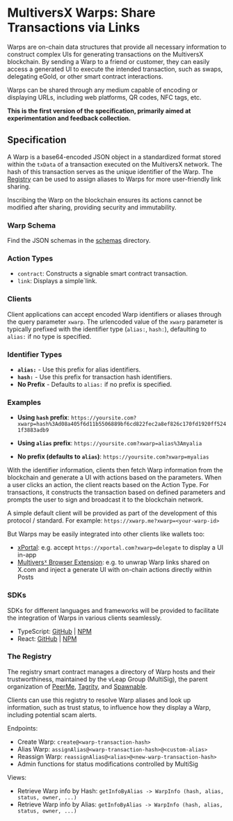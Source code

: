 # MultiversX Warps: Share Transactions via Links

Warps are on-chain data structures that provide all necessary information to construct complex UIs for generating transactions on the MultiversX blockchain. By sending a Warp to a friend or customer, they can easily access a generated UI to execute the intended transaction, such as swaps, delegating eGold, or other smart contract interactions.

Warps can be shared through any medium capable of encoding or displaying URLs, including web platforms, QR codes, NFC tags, etc.

**This is the first version of the specification, primarily aimed at experimentation and feedback collection.**

## Specification

A Warp is a base64-encoded JSON object in a standardized format stored within the `txData` of a transaction executed on the MultiversX network. The hash of this transaction serves as the unique identifier of the Warp. The [Registry](#the-registry) can be used to assign aliases to Warps for more user-friendly link sharing.

Inscribing the Warp on the blockchain ensures its actions cannot be modified after sharing, providing security and immutability.

### Warp Schema

Find the JSON schemas in the [schemas](./schemas/) directory.

### Action Types

- `contract`: Constructs a signable smart contract transaction.
- `link`: Displays a simple`link.

### Clients

Client applications can accept encoded Warp identifiers or aliases through the query parameter `xwarp`. The urlencoded value of the `xwarp` parameter is typically prefixed with the identifier type (`alias:`, `hash:`), defaulting to `alias:` if no type is specified.

### Identifier Types

- **`alias:`** - Use this prefix for alias identifiers.
- **`hash:`** - Use this prefix for transaction hash identifiers.
- **No Prefix** - Defaults to `alias:` if no prefix is specified.

### Examples

- **Using `hash` prefix**: `https://yoursite.com?xwarp=hash%3Ad08a405f6d11b5506889bf6cd822fec2a8ef826c170fd1920ff5241f3883adb9`

- **Using `alias` prefix**: `https://yoursite.com?xwarp=alias%3Amyalia`

- **No prefix (defaults to `alias`)**: `https://yoursite.com?xwarp=myalias`

With the identifier information, clients then fetch Warp information from the blockchain and generate a UI with actions based on the parameters. When a user clicks an action, the client reacts based on the Action Type. For transactions, it constructs the transaction based on defined parameters and prompts the user to sign and broadcast it to the blockchain network.

A simple default client will be provided as part of the development of this protocol / standard. For example: `https://xwarp.me?xwarp=<your-warp-id>`

But Warps may be easily integrated into other clients like wallets too:

- [xPortal](https://xportal.com): e.g. accept `https://xportal.com?xwarp=delegate` to display a UI in-app
- [Multiversᕽ Browser Extension](https://chromewebstore.google.com/detail/multiversx-wallet/dngmlblcodfobpdpecaadgfbcggfjfnm): e.g. to unwrap Warp links shared on X.com and inject a generate UI with on-chain actions directly within Posts

### SDKs

SDKs for different languages and frameworks will be provided to facilitate the integration of Warps in various clients seamlessly.

- TypeScript: [GitHub](https://github.com/vLeapGroup/warps-sdk-js/tree/main/packages/core) | [NPM](https://www.npmjs.com/package/@vleap/warps)
- React: [GitHub](https://github.com/vLeapGroup/warps-sdk-js/tree/main/packages/react) | [NPM](https://www.npmjs.com/package/@vleap/warps-react)

### The Registry

The registry smart contract manages a directory of Warp hosts and their trustworthiness, maintained by the vLeap Group (MultiSig), the parent organization of [PeerMe](https://peerme.io), [Tagrity](https://tagrity.io), and [Spawnable](https://spawnable.io).

Clients can use this registry to resolve Warp aliases and look up information, such as trust status, to influence how they display a Warp, including potential scam alerts.

Endpoints:

- Create Warp: `create@<warp-transaction-hash>`
- Alias Warp: `assignAlias@<warp-transaction-hash>@<custom-alias>`
- Reassign Warp: `reassignAlias@<alias>@<new-warp-transaction-hash>`
- Admin functions for status modifications controlled by MultiSig

Views:

- Retrieve Warp info by Hash: `getInfoByAlias -> WarpInfo (hash, alias, status, owner, ...)`
- Retrieve Warp info by Alias: `getInfoByAlias -> WarpInfo (hash, alias, status, owner, ...)`
